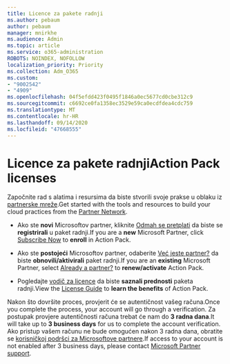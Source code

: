 ```yaml
---
title: Licence za pakete radnji
ms.author: pebaum
author: pebaum
manager: mnirkhe
ms.audience: Admin
ms.topic: article
ms.service: o365-administration
ROBOTS: NOINDEX, NOFOLLOW
localization_priority: Priority
ms.collection: Adm_O365
ms.custom:
- "9002542"
- "4909"
ms.openlocfilehash: 04f5efdd423f0495f1846a0ec5677cd0cbe312c9
ms.sourcegitcommit: c6692ce0fa1358ec3529e59ca0ecdfdea4cdc759
ms.translationtype: MT
ms.contentlocale: hr-HR
ms.lasthandoff: 09/14/2020
ms.locfileid: "47668555"
---
```

# <a name="action-pack-licenses"></a><span data-ttu-id="09929-102">Licence za pakete radnji</span><span class="sxs-lookup"><span data-stu-id="09929-102">Action Pack licenses</span></span>

<span data-ttu-id="09929-103">Započnite rad s alatima i resursima da biste stvorili svoje prakse u oblaku iz [partnerske mreže](https://aka.ms/MPNActionPack).</span><span class="sxs-lookup"><span data-stu-id="09929-103">Get started with the tools and resources to build your cloud practices from the [Partner Network](https://aka.ms/MPNActionPack).</span></span>

- <span data-ttu-id="09929-104">Ako ste **novi** Microsoftov partner, kliknite [Odmah se pretplati](https://aka.ms/MPNActionPackNew) da biste se **registrirali** u paket radnji.</span><span class="sxs-lookup"><span data-stu-id="09929-104">If you are a **new** Microsoft Partner, click [Subscribe Now](https://aka.ms/MPNActionPackNew) to **enroll** in Action Pack.</span></span>

- <span data-ttu-id="09929-105">Ako ste **postojeći** Microsoftov partner, odaberite [Već jeste partner?](https://aka.ms/MPNActionPackExisting) da biste **obnovili/aktivirali** paket radnji.</span><span class="sxs-lookup"><span data-stu-id="09929-105">If you are an **existing** Microsoft Partner, select [Already a partner?](https://aka.ms/MPNActionPackExisting) to **renew/activate** Action Pack.</span></span> 

- <span data-ttu-id="09929-106">Pogledajte [vodič za licence](https://aka.ms/MPNActionPackGuide) da biste **saznali prednosti** paketa radnji.</span><span class="sxs-lookup"><span data-stu-id="09929-106">View the [License Guide](https://aka.ms/MPNActionPackGuide) to **learn the benefits** of Action Pack.</span></span> 

<span data-ttu-id="09929-107">Nakon što dovršite proces, provjerit će se autentičnost vašeg računa.</span><span class="sxs-lookup"><span data-stu-id="09929-107">Once you complete the process, your account will go through a verification.</span></span> <span data-ttu-id="09929-108">Za postupak provjere autentičnosti računa trebat će nam do **3 radna dana**.</span><span class="sxs-lookup"><span data-stu-id="09929-108">It will take up to **3 business days** for us to complete the account verification.</span></span> <span data-ttu-id="09929-109">Ako pristup vašem računu ne bude omogućen nakon 3 radna dana, obratite se [korisničkoj podršci za Microsoftove partnere](https://aka.ms/MPNActionPackSupport).</span><span class="sxs-lookup"><span data-stu-id="09929-109">If access to your account is not enabled after 3 business days, please contact [Microsoft Partner support](https://aka.ms/MPNActionPackSupport).</span></span> 
